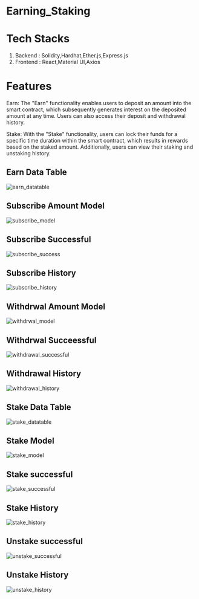 # Earning_Staking

# Tech Stacks
1. Backend : Solidity,Hardhat,Ether.js,Express.js
2. Frontend : React,Material UI,Axios


# Features
Earn: The "Earn" functionality enables users to deposit an amount into the smart contract, which subsequently generates interest on the deposited amount at any time. Users can also access their deposit and withdrawal history.

Stake: With the "Stake" functionality, users can lock their funds for a specific time duration within the smart contract, which results in rewards based on the staked amount. Additionally, users can view their staking and unstaking history.

## Earn Data Table
![earn_datatable](https://github.com/nmempiric/Earn_stake/assets/144980374/fddd53a4-fcd6-4318-9a76-bf2fa8f65371)

## Subscribe Amount Model
![subscribe_model](https://github.com/nmempiric/Earn_stake/assets/144980374/23855a12-8c65-4cbd-9451-2137625c38aa)

## Subscribe Successful
![subscribe_success](https://github.com/nmempiric/Earn_stake/assets/144980374/443470f0-f235-4873-9ecd-01ed686b6cc1)

## Subscribe History
![subscribe_history](https://github.com/nmempiric/Earn_stake/assets/144980374/b145a951-a69a-4df6-a652-9d93450d2bee)

## Withdrwal Amount Model
![withdrwal_model](https://github.com/nmempiric/Earn_stake/assets/144980374/8cc718f8-7eb9-44fc-8ef6-feabf7016a66)

## Withdrwal Succeessful
![withdrawal_successful](https://github.com/nmempiric/Earn_stake/assets/144980374/bcbc473b-175b-4366-acec-095e6ab4e693)

## Withdrawal History
![withdrawal_history](https://github.com/nmempiric/Earn_stake/assets/144980374/979ba0da-72a3-4ea6-8d1b-e5c05376ca1b)

## Stake Data Table
![stake_datatable](https://github.com/nmempiric/Earn_stake/assets/144980374/8e645f77-1e74-4049-b21e-12f94bdfe8c4)

## Stake Model
![stake_model](https://github.com/nmempiric/Earn_stake/assets/144980374/8949ccdc-ae27-4f64-b8d1-3a5142fb5185)

## Stake successful
![stake_successful](https://github.com/nmempiric/Earn_stake/assets/144980374/896e24dc-ee34-45d1-a7a6-c1c54e3fa7a2)

## Stake History
![stake_history](https://github.com/nmempiric/Earn_stake/assets/144980374/82b93c66-4c9a-4f09-818b-065fcf862245)

## Unstake successful
![unstake_successful](https://github.com/nmempiric/Earn_stake/assets/144980374/c875acac-9585-4d78-9685-dde6cd48b784)

## Unstake History
![unstake_history](https://github.com/nmempiric/Earn_stake/assets/144980374/9462903a-404b-4c0c-b3cb-5fbe1548e051)














